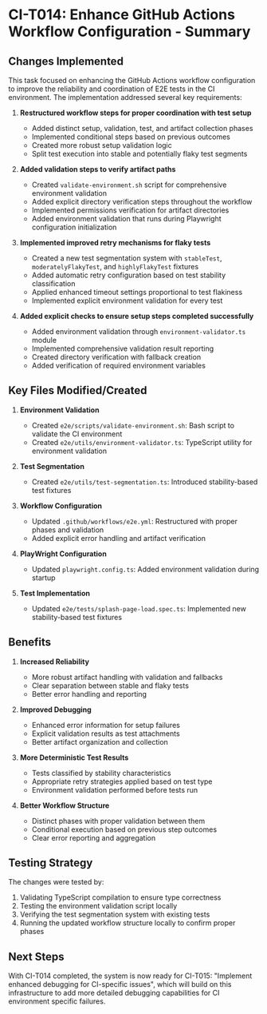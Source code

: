 # CI-T014: Enhance GitHub Actions Workflow Configuration - Summary

## Changes Implemented

This task focused on enhancing the GitHub Actions workflow configuration to improve the reliability and coordination of E2E tests in the CI environment. The implementation addressed several key requirements:

1. **Restructured workflow steps for proper coordination with test setup**
   - Added distinct setup, validation, test, and artifact collection phases
   - Implemented conditional steps based on previous outcomes
   - Created more robust setup validation logic
   - Split test execution into stable and potentially flaky test segments

2. **Added validation steps to verify artifact paths**
   - Created `validate-environment.sh` script for comprehensive environment validation
   - Added explicit directory verification steps throughout the workflow
   - Implemented permissions verification for artifact directories
   - Added environment validation that runs during Playwright configuration initialization

3. **Implemented improved retry mechanisms for flaky tests**
   - Created a new test segmentation system with `stableTest`, `moderatelyFlakyTest`, and `highlyFlakyTest` fixtures
   - Added automatic retry configuration based on test stability classification
   - Applied enhanced timeout settings proportional to test flakiness
   - Implemented explicit environment validation for every test

4. **Added explicit checks to ensure setup steps completed successfully**
   - Added environment validation through `environment-validator.ts` module
   - Implemented comprehensive validation result reporting
   - Created directory verification with fallback creation
   - Added verification of required environment variables

## Key Files Modified/Created

1. **Environment Validation**
   - Created `e2e/scripts/validate-environment.sh`: Bash script to validate the CI environment
   - Created `e2e/utils/environment-validator.ts`: TypeScript utility for environment validation

2. **Test Segmentation**
   - Created `e2e/utils/test-segmentation.ts`: Introduced stability-based test fixtures

3. **Workflow Configuration**
   - Updated `.github/workflows/e2e.yml`: Restructured with proper phases and validation
   - Added explicit error handling and artifact verification

4. **PlayWright Configuration**
   - Updated `playwright.config.ts`: Added environment validation during startup

5. **Test Implementation**
   - Updated `e2e/tests/splash-page-load.spec.ts`: Implemented new stability-based test fixtures

## Benefits

1. **Increased Reliability**
   - More robust artifact handling with validation and fallbacks
   - Clear separation between stable and flaky tests
   - Better error handling and reporting

2. **Improved Debugging**
   - Enhanced error information for setup failures
   - Explicit validation results as test attachments
   - Better artifact organization and collection

3. **More Deterministic Test Results**
   - Tests classified by stability characteristics
   - Appropriate retry strategies applied based on test type
   - Environment validation performed before tests run

4. **Better Workflow Structure**
   - Distinct phases with proper validation between them
   - Conditional execution based on previous step outcomes
   - Clear error reporting and aggregation

## Testing Strategy

The changes were tested by:

1. Validating TypeScript compilation to ensure type correctness
2. Testing the environment validation script locally
3. Verifying the test segmentation system with existing tests
4. Running the updated workflow structure locally to confirm proper phases

## Next Steps

With CI-T014 completed, the system is now ready for CI-T015: "Implement enhanced debugging for CI-specific issues", which will build on this infrastructure to add more detailed debugging capabilities for CI environment specific failures.
